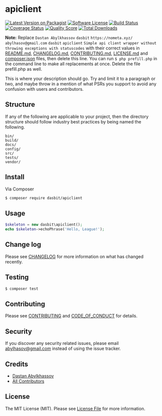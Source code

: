 # apiclient

[![Latest Version on Packagist][ico-version]][link-packagist]
[![Software License][ico-license]](LICENSE.md)
[![Build Status][ico-travis]][link-travis]
[![Coverage Status][ico-scrutinizer]][link-scrutinizer]
[![Quality Score][ico-code-quality]][link-code-quality]
[![Total Downloads][ico-downloads]][link-downloads]

**Note:** Replace ```Dastan Abylkhassov``` ```dasbit``` ```https://nometa.xyz/``` ```abylhasov@gmail.com``` ```dasbit``` ```apiclient``` ```Simple api client wrapper without throwing exceptions with statuscodes``` with their correct values in [README.md](README.md), [CHANGELOG.md](CHANGELOG.md), [CONTRIBUTING.md](CONTRIBUTING.md), [LICENSE.md](LICENSE.md) and [composer.json](composer.json) files, then delete this line. You can run `$ php prefill.php` in the command line to make all replacements at once. Delete the file prefill.php as well.

This is where your description should go. Try and limit it to a paragraph or two, and maybe throw in a mention of what
PSRs you support to avoid any confusion with users and contributors.

## Structure

If any of the following are applicable to your project, then the directory structure should follow industry best practices by being named the following.

```
bin/        
build/
docs/
config/
src/
tests/
vendor/
```


## Install

Via Composer

``` bash
$ composer require dasbit/apiclient
```

## Usage

``` php
$skeleton = new dasbit\apiclient();
echo $skeleton->echoPhrase('Hello, League!');
```

## Change log

Please see [CHANGELOG](CHANGELOG.md) for more information on what has changed recently.

## Testing

``` bash
$ composer test
```

## Contributing

Please see [CONTRIBUTING](CONTRIBUTING.md) and [CODE_OF_CONDUCT](CODE_OF_CONDUCT.md) for details.

## Security

If you discover any security related issues, please email abylhasov@gmail.com instead of using the issue tracker.

## Credits

- [Dastan Abylkhassov][link-author]
- [All Contributors][link-contributors]

## License

The MIT License (MIT). Please see [License File](LICENSE.md) for more information.

[ico-version]: https://img.shields.io/packagist/v/dasbit/apiclient.svg?style=flat-square
[ico-license]: https://img.shields.io/badge/license-MIT-brightgreen.svg?style=flat-square
[ico-travis]: https://img.shields.io/travis/dasbit/apiclient/master.svg?style=flat-square
[ico-scrutinizer]: https://img.shields.io/scrutinizer/coverage/g/dasbit/apiclient.svg?style=flat-square
[ico-code-quality]: https://img.shields.io/scrutinizer/g/dasbit/apiclient.svg?style=flat-square
[ico-downloads]: https://img.shields.io/packagist/dt/dasbit/apiclient.svg?style=flat-square

[link-packagist]: https://packagist.org/packages/dasbit/apiclient
[link-travis]: https://travis-ci.org/dasbit/apiclient
[link-scrutinizer]: https://scrutinizer-ci.com/g/dasbit/apiclient/code-structure
[link-code-quality]: https://scrutinizer-ci.com/g/dasbit/apiclient
[link-downloads]: https://packagist.org/packages/dasbit/apiclient
[link-author]: https://github.com/dasbit
[link-contributors]: ../../contributors
